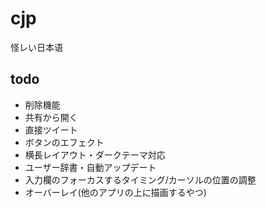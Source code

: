 # cjp

怪レい日本语

## todo

- 削除機能
- 共有から開く
- 直接ツイート
- ボタンのエフェクト
- 横長レイアウト・ダークテーマ対応
- ユーザー辞書・自動アップデート
- 入力欄のフォーカスするタイミング/カーソルの位置の調整
- オーバーレイ(他のアプリの上に描画するやつ)
